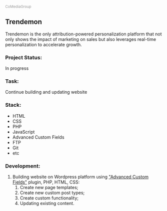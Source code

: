 <sup style='color:#999999'>CoMediaGroup</sup>

## Trendemon
Trendemon is the only attribution-powered personalization platform that not only shows the impact of marketing on sales but also leverages real-time personalization to accelerate growth.

### Project Status:
In progress

### Task:
Continue building and updating website

### Stack:
- HTML
- CSS
- PHP
- JavaScript
- Advanced Custom Fields
- FTP
- Git
- etc

### Development:
1. Building website on Wordpress platform using ["Advanced Custom Fields"](https://www.advancedcustomfields.com/) plugin, PHP, HTML, CSS:
   1. Create new page templates;
   2. Create new custom post types;
   3. Create custom functionality;
   4. Updating existing content.
